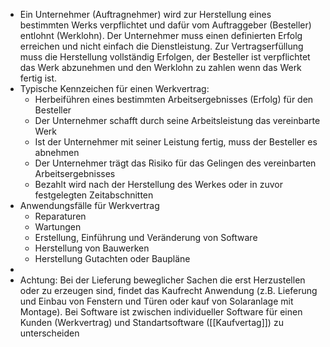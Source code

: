 - Ein Unternehmer (Auftragnehmer) wird zur Herstellung eines bestimmten Werks verpflichtet und dafür vom Auftraggeber (Besteller) entlohnt (Werklohn).
  Der Unternehmer muss einen definierten Erfolg erreichen und nicht einfach die Dienstleistung. Zur Vertragserfüllung muss die Herstellung vollständig Erfolgen, der Besteller ist verpflichtet das Werk abzunehmen und den Werklohn zu zahlen wenn das Werk fertig ist.
- Typische Kennzeichen für einen Werkvertrag:
	- Herbeiführen eines bestimmten Arbeitsergebnisses (Erfolg) für den Besteller
	- Der Unternehmer schafft durch seine Arbeitsleistung das vereinbarte Werk
	- Ist der Unternehmer mit seiner Leistung fertig, muss der Besteller es abnehmen
	- Der Unternehmer trägt das Risiko für das Gelingen des vereinbarten Arbeitsergebnisses
	- Bezahlt  wird nach der Herstellung des Werkes oder in zuvor festgelegten Zeitabschnitten
- Anwendungsfälle für Werkvertrag
	- Reparaturen
	- Wartungen
	- Erstellung, Einführung und Veränderung von Software
	- Herstellung von Bauwerken
	- Herstellung Gutachten oder Baupläne
-
- Achtung: Bei der Lieferung beweglicher Sachen die erst Herzustellen oder zu erzeugen sind, findet das Kaufrecht Anwendung (z.B. Lieferung und Einbau von Fenstern und Türen oder kauf von Solaranlage mit Montage). Bei Software ist zwischen individueller Software für einen Kunden (Werkvertrag) und Standartsoftware ([[Kaufvertag]]) zu unterscheiden